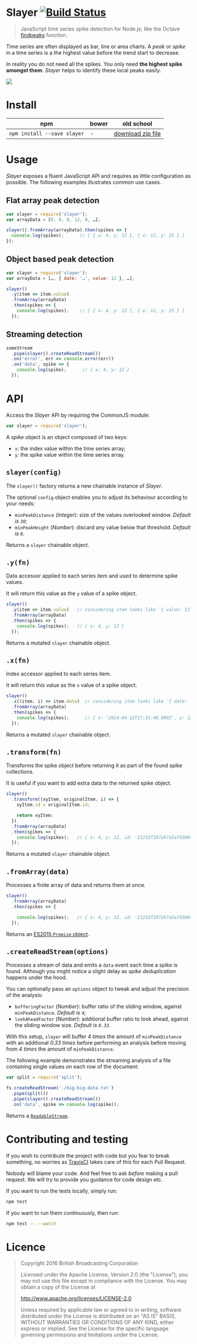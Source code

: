 # Slayer [![Build Status](https://secure.travis-ci.org/bbc/slayer.png?branch=master)](http://travis-ci.org/bbc/slayer.js)

> JavaScript time series spike detection for Node.js; like the Octave [findpeaks](http://www.mathworks.co.uk/help/signal/ref/findpeaks.html) function.

Time series are often displayed as bar, line or area charts.
A _peak_ or _spike_ in a time series is a the highest value before the trend start to decrease.

In reality you do not need all the spikes. You only need **the highest spike amongst them**.
_Slayer_ helps to identify these local peaks easily.

[![](chart.png?raw=1)](http://blogs.sas.com/content/iml/2013/08/28/finite-diff-estimate-maxi/)

# Install

<table>
  <thead>
    <tr>
      <th>npm</th>
      <th>bower</th>
      <th>old school</th>
    </tr>
  </thead>
  <tbody>
    <tr>
      <td><code>npm install --save slayer</code></td>
      <td>-</td>
      <td><a href="https://github.com/bbc/slayer/archive/master.zip">download zip file</a></td>
    </tr>
  </tbody>
</table>

# Usage

_Slayer_ exposes a fluent JavaScript API and requires as little configuration as possible.
The following examples illustrates common use cases.

## Flat array peak detection

```js
var slayer = require('slayer');
var arrayData = [0, 0, 0, 12, 0, …];

slayer().fromArray(arrayData).then(spikes => {
  console.log(spikes);      // [ { x: 4, y: 12 }, { x: 12, y: 25 } ]
});
```

## Object based peak detection

```js
var slayer = require('slayer');
var arrayData = […, { date: '…', value: 12 }, …];

slayer()
  .y(item => item.value)
  .fromArray(arrayData)
  .then(spikes => {
    console.log(spikes);    // [ { x: 4, y: 12 }, { x: 12, y: 25 } ]
  });
```

## Streaming detection

```js
someStream
  .pipe(slayer().createReadStream())
  .on('error', err => console.error(err))
  .on('data', spike => {
    console.log(spike);      // { x: 4, y: 12 }
  });
```


# API

Access the _Slayer_ API by requiring the CommonJS module:

```js
var slayer = require('slayer');
```

A _spike_ object is an object composed of two keys:

- `x`: the index value within the time series array;
- `y`: the spike value within the time series array.

## `slayer(config)`

The `slayer()` factory returns a new chainable instance of _Slayer_.

The optional `config` object enables you to adjust its behaviour according to your needs:

- `minPeakDistance` (_Integer_): size of the values overlooked window. _Default is `30`_;
- `minPeakHeight` (_Number_): discard any value below that threshold. _Default is `0`_.

Returns a `slayer` chainable object.

## `.y(fn)`

Data accessor applied to each series item and used to determine spike values.

It will return this value as the `y` value of a spike object.

```js
slayer()
  .y(item => item.value)   // considering item looks like `{ value: 12 }`
  .fromArray(arrayData)
  .then(spikes => {
    console.log(spikes);   // { x: 4, y: 12 }
  });
```

Returns a mutated `slayer` chainable object.

## `.x(fn)`

Index accessor applied to each series item.

It will return this value as the `x` value of a spike object.

```js
slayer()
  .x((item, i) => item.date)  // considering item looks like `{ date: '2014-04-12T17:31:40.000Z', value: 12 }`
  .fromArray(arrayData)
  .then(spikes => {
    console.log(spikes);      // { x: '2014-04-12T17:31:40.000Z', y: 12 }
  });
```

Returns a mutated `slayer` chainable object.

## `.transform(fn)`

Transforms the spike object before returning it as part of the found spike collections.

It is useful if you want to add extra data to the returned spike object.

```js
slayer()
  .transform((xyItem, originalItem, i) => {
    xyItem.id = originalItem.id;

    return xyItem;
  })
  .fromArray(arrayData)
  .then(spikes => {
    console.log(spikes);   // { x: 4, y: 12, id: '21232f297a57a5a743894a0e4a801fc3' }
  });
```

Returns a mutated `slayer` chainable object.

## `.fromArray(data)`

Processes a finite array of data and returns them at once.

```js
slayer()
  .fromArray(arrayData)
  .then(spikes => {

    console.log(spikes);   // { x: 4, y: 12, id: '21232f297a57a5a743894a0e4a801fc3' }
  });
```

Returns an [ES2015 `Promise` object](https://developer.mozilla.org/en-US/docs/Web/JavaScript/Reference/Global_Objects/Promise).

## `.createReadStream(options)`

Processes a stream of data and emits a `data` event each time a spike is found.
Although you might notice a slight delay as *spike deduplication* happens under the hood.

You can optionally pass an `options` object to tweak and adjust the precision of the analysis:

- `bufferingFactor` (_Number_): buffer ratio of the sliding window, against `minPeakDistance`. _Default is `4`_;
- `lookAheadFactor` (_Number_): additional buffer ratio to look ahead, against the sliding window size. _Default is `0.33`_.

With this setup, `slayer` will buffer *4 times* the amount of `minPeakDistance` with an additional *0.33 times* before performing an analysis before moving from *4 times* the amount of `minPeakDistance`.

The following example demonstrates the streaming analysis of a file containing single values on each row of the document:

```js
var split = require('split');

fs.createReadStream('./big-big-data.txt')
  .pipe(split())
  .pipe(slayer().createReadStream())
  .on('data', spike => console.log(spike));
```

Returns a [`ReadableStream`](https://nodejs.org/api/stream.html#stream_class_stream_readable).

# Contributing and testing

If you wish to contribute the project with code but you fear to break something, no worries as [TravisCI](https://travis-ci.org/bbc/slayer)
takes care of this for each Pull Request.

Nobody will blame your code. And feel free to ask _before_ making a pull request.
We will try to provide you guidance for code design etc.

If you want to run the tests locally, simply run:

```bash
npm test
```

If you want to run them continuously, then run:

```bash
npm test -- --watch
```

# Licence

> Copyright 2016 British Broadcasting Corporation
>
> Licensed under the Apache License, Version 2.0 (the "License"); you may not use this file except in compliance with the License. You may obtain a copy of the License at
>
> http://www.apache.org/licenses/LICENSE-2.0
>
> Unless required by applicable law or agreed to in writing, software distributed under the License is distributed on an "AS IS" BASIS, WITHOUT WARRANTIES OR CONDITIONS OF ANY KIND, either express or implied. See the License for the specific language governing permissions and limitations under the License.
